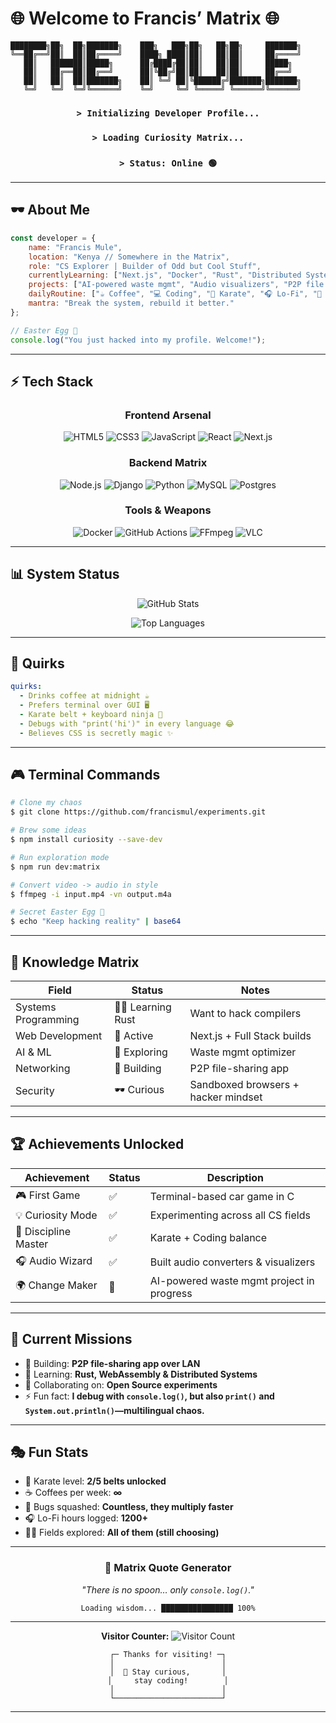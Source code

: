 # 🌐 Welcome to Francis’ Matrix 🌐

```ascii
████████╗██╗  ██╗███████╗    ███╗   ███╗██╗   ██╗██╗     ███████╗
╚══██╔══╝██║  ██║██╔════╝    ████╗ ████║██║   ██║██║     ██╔════╝
   ██║   ███████║█████╗      ██╔████╔██║██║   ██║██║     █████╗  
   ██║   ██╔══██║██╔══╝      ██║╚██╔╝██║██║   ██║██║     ██╔══╝  
   ██║   ██║  ██║███████╗    ██║ ╚═╝ ██║╚██████╔╝███████╗███████╗
   ╚═╝   ╚═╝  ╚═╝╚══════╝    ╚═╝     ╚═╝ ╚═════╝ ╚══════╝╚══════╝
```

<div align="center">

### `> Initializing Developer Profile...`

### `> Loading Curiosity Matrix...`

### `> Status: Online 🟢`

</div>

---

## 🕶️ About Me

```javascript
const developer = {
    name: "Francis Mule",
    location: "Kenya // Somewhere in the Matrix",
    role: "CS Explorer | Builder of Odd but Cool Stuff",
    currentlyLearning: ["Next.js", "Docker", "Rust", "Distributed Systems"],
    projects: ["AI-powered waste mgmt", "Audio visualizers", "P2P file sharing app"],
    dailyRoutine: ["☕ Coffee", "💻 Coding", "🥋 Karate", "🎧 Lo-Fi", "🚀 Dreaming Big"],
    mantra: "Break the system, rebuild it better."
};

// Easter Egg 🥚
console.log("You just hacked into my profile. Welcome!");
```

---

## ⚡ Tech Stack

<div align="center">

### Frontend Arsenal

![HTML5](https://img.shields.io/badge/HTML5-E34F26?style=for-the-badge\&logo=html5\&logoColor=white)
![CSS3](https://img.shields.io/badge/CSS3-1572B6?style=for-the-badge\&logo=css3\&logoColor=white)
![JavaScript](https://img.shields.io/badge/JavaScript-F7E01E?style=for-the-badge\&logo=javascript\&logoColor=black)
![React](https://img.shields.io/badge/React-20232A?style=for-the-badge\&logo=react\&logoColor=61DAFB)
![Next.js](https://img.shields.io/badge/Next.js-000000?style=for-the-badge\&logo=nextdotjs\&logoColor=white)

### Backend Matrix

![Node.js](https://img.shields.io/badge/Node.js-339933?style=for-the-badge\&logo=node.js\&logoColor=white)
![Django](https://img.shields.io/badge/Django-092E20?style=for-the-badge\&logo=django\&logoColor=green)
![Python](https://img.shields.io/badge/Python-3776AB?style=for-the-badge\&logo=python\&logoColor=white)
![MySQL](https://img.shields.io/badge/MySQL-005C84?style=for-the-badge\&logo=mysql\&logoColor=white)
![Postgres](https://img.shields.io/badge/PostgreSQL-316192?style=for-the-badge\&logo=postgresql\&logoColor=white)

### Tools & Weapons

![Docker](https://img.shields.io/badge/Docker-0db7ed?style=for-the-badge\&logo=docker\&logoColor=white)
![GitHub Actions](https://img.shields.io/badge/CI/CD-2088FF?style=for-the-badge\&logo=github-actions\&logoColor=white)
![FFmpeg](https://img.shields.io/badge/FFmpeg-007808?style=for-the-badge\&logo=ffmpeg\&logoColor=white)
![VLC](https://img.shields.io/badge/VLC-FF8800?style=for-the-badge\&logo=vlcmediaplayer\&logoColor=white)

</div>

---

## 📊 System Status

<div align="center">

![GitHub Stats](https://github-readme-stats.vercel.app/api?username=francismul\&show_icons=true\&theme=radical\&bg_color=0D1117\&title_color=00FF00\&text_color=FFFFFF\&icon_color=00FF00)

![Top Languages](https://github-readme-stats.vercel.app/api/top-langs/?username=francismul\&layout=compact\&theme=radical\&bg_color=0D1117\&title_color=00FF00\&text_color=FFFFFF)

</div>

---

## 🧩 Quirks

```yaml
quirks:
  - Drinks coffee at midnight ☕
  - Prefers terminal over GUI 🖥️
  - Karate belt + keyboard ninja 🥋
  - Debugs with "print('hi')" in every language 😂
  - Believes CSS is secretly magic ✨
```

---

## 🎮 Terminal Commands

```bash
# Clone my chaos
$ git clone https://github.com/francismul/experiments.git

# Brew some ideas
$ npm install curiosity --save-dev

# Run exploration mode
$ npm run dev:matrix

# Convert video -> audio in style
$ ffmpeg -i input.mp4 -vn output.m4a

# Secret Easter Egg 🥚
$ echo "Keep hacking reality" | base64
```

---

## 🧠 Knowledge Matrix

| Field               | Status              | Notes                               |
| ------------------- | ------------------- | ----------------------------------- |
| Systems Programming | 🧑‍💻 Learning Rust | Want to hack compilers              |
| Web Development     | 🚀 Active           | Next.js + Full Stack builds         |
| AI & ML             | 🧠 Exploring        | Waste mgmt optimizer                |
| Networking          | 📡 Building         | P2P file-sharing app                |
| Security            | 🕶️ Curious         | Sandboxed browsers + hacker mindset |

---

## 🏆 Achievements Unlocked

<div align="center">

| Achievement          | Status | Description                               |
| -------------------- | ------ | ----------------------------------------- |
| 🎮 First Game        | ✅      | Terminal-based car game in C              |
| 💡 Curiosity Mode    | ✅      | Experimenting across all CS fields        |
| 🥋 Discipline Master | ✅      | Karate + Coding balance                   |
| 🎧 Audio Wizard      | ✅      | Built audio converters & visualizers      |
| 🌍 Change Maker      | 🎯     | AI-powered waste mgmt project in progress |

</div>

---

## 🎯 Current Missions

* 🔭 Building: **P2P file-sharing app over LAN**
* 🌱 Learning: **Rust, WebAssembly & Distributed Systems**
* 👯 Collaborating on: **Open Source experiments**
* ⚡ Fun fact: **I debug with `console.log()`, but also `print()` and `System.out.println()`—multilingual chaos.**

---

## 🎭 Fun Stats

* 🥋 Karate level: **2/5 belts unlocked**
* ☕ Coffees per week: **∞**
* 🐛 Bugs squashed: **Countless, they multiply faster**
* 🎧 Lo-Fi hours logged: **1200+**
* 🧑‍💻 Fields explored: **All of them (still choosing)**

---

<div align="center">

### 🔮 Matrix Quote Generator

*"There is no spoon… only `console.log()`."*

```
Loading wisdom... ████████████████ 100%
```

---

**Visitor Counter:** ![Visitor Count](https://profile-counter.glitch.me/francismul/francismul/count.svg)

```ascii
┌─ Thanks for visiting! ─┐
│                        │
│  🚀 Stay curious,       │
│     stay coding!        │
│                        │
└────────────────────────┘
```

</div>

<!-- Hidden Easter Egg #1: If you're reading this, you're a true dev 🥚 -->

<!-- Easter Egg #2: Konami Code: ↑ ↑ ↓ ↓ ← → ← → B A -->

<!-- Easter Egg #3: "Neo" is hidden in this README. Find it! -->

---
